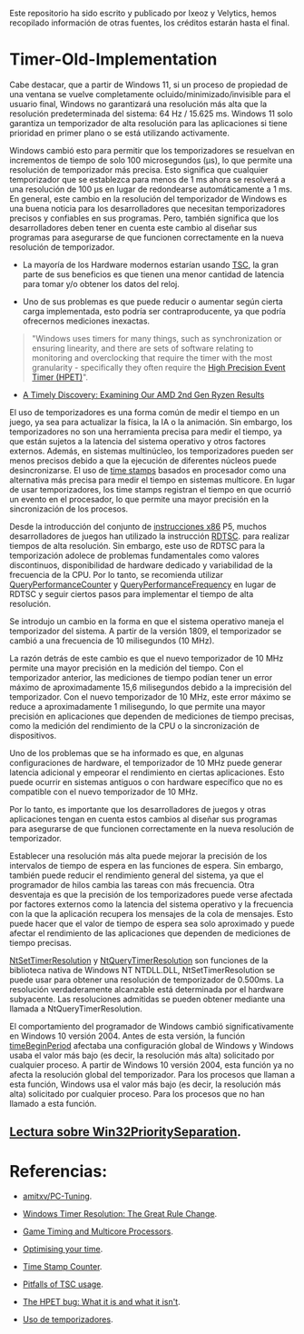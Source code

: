 Este repositorio ha sido escrito y publicado por Ixeoz y Velytics, hemos recopilado información de otras fuentes, los créditos estarán hasta el final.

# Timer-Old-Implementation

Cabe destacar, que a partir de Windows 11, si un proceso de propiedad de una ventana se vuelve completamente ocluido/minimizado/invisible para el usuario final, Windows no garantizará una resolución más alta que la resolución predeterminada del sistema: 64 Hz / 15.625 ms. Windows 11 solo garantiza un temporizador de alta resolución para las aplicaciones si tiene prioridad en primer plano o se está utilizando activamente.

Windows cambió esto para permitir que los temporizadores se resuelvan en incrementos de tiempo de solo 100 microsegundos (µs), lo que permite una resolución de temporizador más precisa. Esto significa que cualquier temporizador que se establezca para menos de 1 ms ahora se resolverá a una resolución de 100 µs en lugar de redondearse automáticamente a 1 ms. En general, este cambio en la resolución del temporizador de Windows es una buena noticia para los desarrolladores que necesitan temporizadores precisos y confiables en sus programas. Pero, también significa que los desarrolladores deben tener en cuenta este cambio al diseñar sus programas para asegurarse de que funcionen correctamente en la nueva resolución de temporizador.

- La mayoría de los Hardware modernos estarían usando [TSC](https://www.oreilly.com/library/view/mastering-linux-kernel/9781785883057/20712c1b-f659-40da-a09d-55efc93b0597.xhtml), la gran parte de sus beneficios es que tienen una menor cantidad de latencia para tomar y/o obtener los datos del reloj. 

- Uno de sus problemas es que puede reducir o aumentar según cierta carga implementada, esto podría ser contraproducente, ya que podría ofrecernos mediciones inexactas. 

> "Windows uses timers for many things, such as synchronization or ensuring linearity, and there are sets of software relating to monitoring and overclocking that require the timer with the most granularity - specifically they often require the [High Precision Event Timer (HPET)](https://en.wikipedia.org/wiki/High_Precision_Event_Timer)".

- [A Timely Discovery: Examining Our AMD 2nd Gen Ryzen Results](https://www.anandtech.com/show/12678/a-timely-discovery-examining-amd-2nd-gen-ryzen-results)

El uso de temporizadores es una forma común de medir el tiempo en un juego, ya sea para actualizar la física, la IA o la animación. Sin embargo, los temporizadores no son una herramienta precisa para medir el tiempo, ya que están sujetos a la latencia del sistema operativo y otros factores externos. Además, en sistemas multinúcleo, los temporizadores pueden ser menos precisos debido a que la ejecución de diferentes núcleos puede desincronizarse. El uso de [time stamps](https://en.wikipedia.org/wiki/Timestamp) basados en procesador como una alternativa más precisa para medir el tiempo en sistemas multicore. En lugar de usar temporizadores, los time stamps registran el tiempo en que ocurrió un evento en el procesador, lo que permite una mayor precisión en la sincronización de los procesos.

Desde la introducción del conjunto de [instrucciones x86](https://es.wikipedia.org/wiki/Anexo:Instrucciones_x86) P5, muchos desarrolladores de juegos han utilizado la instrucción [RDTSC](https://www.felixcloutier.com/x86/rdtsc). para realizar tiempos de alta resolución. Sin embargo, este uso de RDTSC para la temporización adolece de problemas fundamentales como valores discontinuos, disponibilidad de hardware dedicado y variabilidad de la frecuencia de la CPU. Por lo tanto, se recomienda utilizar [QueryPerformanceCounter](https://faculty.etsu.edu/tarnoff/labs4717/performance/hpc.htm) y [QueryPerformanceFrequency](https://help.intervalzero.com/product_help/RTX/Content/PROJECTS/SDK%20Reference/Win32Ref/QueryPerformanceFrequency.htm) en lugar de RDTSC y seguir ciertos pasos para implementar el tiempo de alta resolución.

Se introdujo un cambio en la forma en que el sistema operativo maneja el temporizador del sistema. A partir de la versión 1809, el temporizador se cambió a una frecuencia de 10 milisegundos (10 MHz).

La razón detrás de este cambio es que el nuevo temporizador de 10 MHz permite una mayor precisión en la medición del tiempo. Con el temporizador anterior, las mediciones de tiempo podían tener un error máximo de aproximadamente 15,6 milisegundos debido a la imprecisión del temporizador. Con el nuevo temporizador de 10 MHz, este error máximo se reduce a aproximadamente 1 milisegundo, lo que permite una mayor precisión en aplicaciones que dependen de mediciones de tiempo precisas, como la medición del rendimiento de la CPU o la sincronización de dispositivos.

Uno de los problemas que se ha informado es que, en algunas configuraciones de hardware, el temporizador de 10 MHz puede generar latencia adicional y empeorar el rendimiento en ciertas aplicaciones. Esto puede ocurrir en sistemas antiguos o con hardware específico que no es compatible con el nuevo temporizador de 10 MHz.

Por lo tanto, es importante que los desarrolladores de juegos y otras aplicaciones tengan en cuenta estos cambios al diseñar sus programas para asegurarse de que funcionen correctamente en la nueva resolución de temporizador. 

Establecer una resolución más alta puede mejorar la precisión de los intervalos de tiempo de espera en las funciones de espera. Sin embargo, también puede reducir el rendimiento general del sistema, ya que el programador de hilos cambia las tareas con más frecuencia. Otra desventaja es que la precisión de los temporizadores puede verse afectada por factores externos como la latencia del sistema operativo y la frecuencia con la que la aplicación recupera los mensajes de la cola de mensajes. Esto puede hacer que el valor de tiempo de espera sea solo aproximado y puede afectar el rendimiento de las aplicaciones que dependen de mediciones de tiempo precisas.

[NtSetTimerResolution](https://stackoverflow.com/questions/3141556/how-to-setup-timer-resolution-to-0-5-ms) y [NtQueryTimerResolution](https://stackoverflow.com/questions/21156944/how-to-get-the-current-windows-system-wide-timer-resolution) son funciones de la biblioteca nativa de Windows NT NTDLL.DLL, NtSetTimerResolution se puede usar para obtener una resolución de temporizador de 0.500ms. La resolución verdaderamente alcanzable está determinada por el hardware subyacente. Las resoluciones admitidas se pueden obtener mediante una llamada a NtQueryTimerResolution.

El comportamiento del programador de Windows cambió significativamente en Windows 10 versión 2004. Antes de esta versión, la función [timeBeginPeriod](https://learn.microsoft.com/en-us/windows/win32/api/timeapi/nf-timeapi-timebeginperiod) afectaba una configuración global de Windows y Windows usaba el valor más bajo (es decir, la resolución más alta) solicitado por cualquier proceso. A partir de Windows 10 versión 2004, esta función ya no afecta la resolución global del temporizador. Para los procesos que llaman a esta función, Windows usa el valor más bajo (es decir, la resolución más alta) solicitado por cualquier proceso. Para los procesos que no han llamado a esta función.

## [Lectura sobre Win32PrioritySeparation](https://github.com/Ixeoz/Timer-Old-Implementation/blob/main/Win32PS/win32ps.md).

# Referencias:

- [amitxv/PC-Tuning](https://github.com/amitxv/PC-Tuning/blob/main/docs/research.md#fixing-timing-precision-in-windows-after-the-great-rule-change).

- [Windows Timer Resolution: The Great Rule Change](https://randomascii.wordpress.com/2020/10/04/windows-timer-resolution-the-great-rule-change/).

- [Game Timing and Multicore Processors](https://github.com/MicrosoftDocs/win32/blob/docs/desktop-src/DxTechArts/game-timing-and-multicore-processors.md).

- [Optimising your time](https://computinglife.wordpress.com/2020/06/06/optimising-your-time/).

- [Time Stamp Counter](https://en.wikipedia.org/wiki/Time_Stamp_Counter).

- [Pitfalls of TSC usage](http://oliveryang.net/2015/09/pitfalls-of-TSC-usage/).

- [The HPET bug: What it is and what it isn't](https://www.overclockers.at/number-crunching/the-hpet-bug-what-it-is-and-what-it-isnt_251222).

- [Uso de temporizadores](https://learn.microsoft.com/es-es/windows-hardware/drivers/wdf/using-timers).
